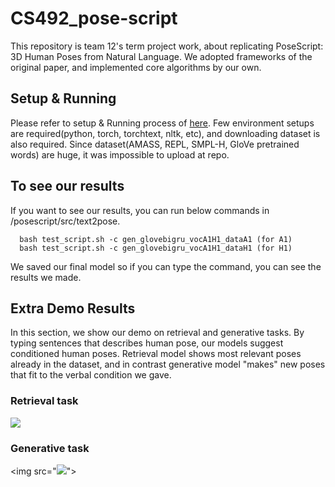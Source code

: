 # CS492_pose-script
This repository is team 12's term project work, about replicating PoseScript: 3D Human Poses from Natural Language.
We adopted frameworks of the original paper, and implemented core algorithms by our own.

## Setup & Running
Please refer to setup & Running process of [here](https://github.com/naver/posescript#snake-create-python-environment).
Few environment setups are required(python, torch, torchtext, nltk, etc), and downloading dataset is also required.
Since dataset(AMASS, REPL, SMPL-H, GloVe pretrained words) are huge, it was impossible to upload at repo.

## To see our results
If you want to see our results, you can run below commands in /posescript/src/text2pose.

```
  bash test_script.sh -c gen_glovebigru_vocA1H1_dataA1 (for A1)
  bash test_script.sh -c gen_glovebigru_vocA1H1_dataH1 (for H1)
 ```
 
  
We saved our final model so if you can type the command, you can see the results we made.


## Extra Demo Results
In this section, we show our demo on retrieval and generative tasks.
By typing sentences that describes human pose, our models suggest conditioned human poses.
Retrieval model shows most relevant poses already in the dataset, and in contrast generative model "makes" new poses that fit to the verbal condition we gave.

### Retrieval task
<img src="https://user-images.githubusercontent.com/80833029/206890457-2f886d87-f5cb-427d-9b38-96ed17d942e2.gif">

### Generative task
<img src="<img src="https://user-images.githubusercontent.com/80833029/206890457-2f886d87-f5cb-427d-9b38-96ed17d942e2.gif">">
